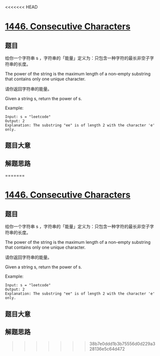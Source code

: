 <<<<<<< HEAD
# [1446. Consecutive Characters](https://leetcode.com/problems/consecutive-characters/)

## 题目

给你一个字符串 s ，字符串的「能量」定义为：只包含一种字符的最长非空子字符串的长度。

The power of the string is the maximum length of a non-empty substring that contains only one unique character.

请你返回字符串的能量。

Given a string s, return the power of s.

Example:

```
Input: s = "leetcode"
Output: 2
Explanation: The substring "ee" is of length 2 with the character 'e' only.
```

## 题目大意

## 解题思路
=======
# [1446. Consecutive Characters](https://leetcode.com/problems/consecutive-characters/)

## 题目

给你一个字符串 s ，字符串的「能量」定义为：只包含一种字符的最长非空子字符串的长度。

The power of the string is the maximum length of a non-empty substring that contains only one unique character.

请你返回字符串的能量。

Given a string s, return the power of s.

Example:

```
Input: s = "leetcode"
Output: 2
Explanation: The substring "ee" is of length 2 with the character 'e' only.
```

## 题目大意

## 解题思路
>>>>>>> 38b7e0ddd1b3b75556d0d229a328136e5c64d472

